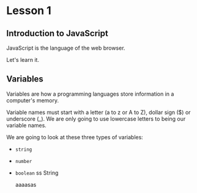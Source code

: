 # Lesson 1

## Introduction to JavaScript

JavaScript is the language of the web browser.

Let's learn it.

## Variables

Variables are how a programming languages store information in a computer's memory.

Variable names must start with a letter (a to z or A to Z), dollar sign (\$) or underscore (\_). We are only going to use lowercase letters to being our variable names.

We are going to look at these three types of variables:

-   `string`
-   `number`
-   `boolean`
    ss
    String


    aaaasas
